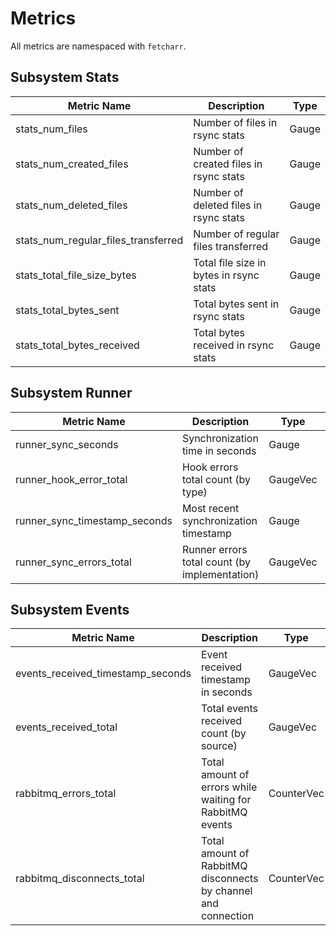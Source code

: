 # Metrics

All metrics are namespaced with `fetcharr`.

## Subsystem Stats
| Metric Name                         | Description                               | Type     |
|-------------------------------------|-------------------------------------------|----------|
| stats_num_files                     | Number of files in rsync stats            | Gauge    |
| stats_num_created_files             | Number of created files in rsync stats    | Gauge    |
| stats_num_deleted_files             | Number of deleted files in rsync stats    | Gauge    |
| stats_num_regular_files_transferred | Number of regular files transferred       | Gauge    |
| stats_total_file_size_bytes         | Total file size in bytes in rsync stats   | Gauge    |
| stats_total_bytes_sent              | Total bytes sent in rsync stats           | Gauge    |
| stats_total_bytes_received          | Total bytes received in rsync stats       | Gauge    |

## Subsystem Runner
| Metric Name                    | Description                                   | Type       | Labels |
|--------------------------------|-----------------------------------------------|------------|--------|
| runner_sync_seconds            | Synchronization time in seconds               | Gauge      |        |
| runner_hook_error_total        | Hook errors total count (by type)             | GaugeVec   | type   |
| runner_sync_timestamp_seconds  | Most recent synchronization timestamp         | Gauge      |        |
| runner_sync_errors_total       | Runner errors total count (by implementation) | GaugeVec   | impl   |

## Subsystem Events
| Metric Name                       | Description                                                    | Type       | Labels |
|-----------------------------------|----------------------------------------------------------------|------------|--------|
| events_received_timestamp_seconds | Event received timestamp in seconds                            | GaugeVec   | source |
| events_received_total             | Total events received count (by source)                        | GaugeVec   | source |
| rabbitmq_errors_total             | Total amount of errors while waiting for RabbitMQ events       | CounterVec | error  |
| rabbitmq_disconnects_total        | Total amount of RabbitMQ disconnects by channel and connection | CounterVec | type   |
